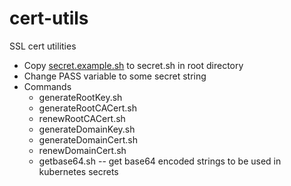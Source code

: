 # cert-utils
SSL cert utilities

- Copy [secret.example.sh](secret.example.sh) to secret.sh in root directory
- Change PASS variable to some secret string
- Commands
  - generateRootKey.sh
  - generateRootCACert.sh
  - renewRootCACert.sh
  - generateDomainKey.sh
  - generateDomainCert.sh
  - renewDomainCert.sh
  - getbase64.sh -- get base64 encoded strings to be used in kubernetes secrets
